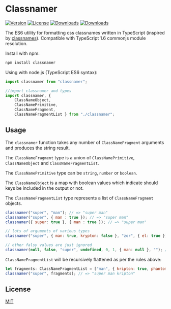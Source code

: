Classnamer
===========

[![Version](http://img.shields.io/npm/v/classnamer.svg)](https://www.npmjs.org/package/classnamer)
[![License](http://img.shields.io/:license-mit-blue.svg)](http://badges.mit-license.org)
[![Downloads](http://img.shields.io/npm/dm/classnamer.svg)](https://npmjs.org/package/classnamer)
[![Downloads](http://img.shields.io/npm/dt/classnamer.svg)](https://npmjs.org/package/classnamer)

The ES6 utility for formatting css classnames written in TypeScript (inspired by [classnames](https://github.com/JedWatson/classnames)).
Compatible with TypeScript 1.6 commonjs module resolution.

Install with npm:

```sh
npm install classnamer
```

Using with node.js (TypeScript ES6 syntax):

```js
import classnamer from "classnamer";

//import classnamer and types
import classnamer, {
    ClassNameObject,
    ClassNamePrimitive,
    ClassNameFragment,
    ClassNameFragmentList } from "./classnamer";
```

## Usage
The `classnamer` function takes any number of `ClassNameFragment` arguments and produces the string result.

The `ClassNameFragment` type is a union of `ClassNamePrimitive`, `ClassNameObject` and `ClassNameFragmentList`.

The `ClassNamePrimitive` type can be `string`, `number` or `boolean`.

The `ClassNameObject` is a map with boolean values which indicate should keys be included in the output or not.

The `ClassNameFragmentList` type represents a list of `ClassNameFragment` objects.

```js
classnamer("super", "man"); // => "super man"
classnamer("super", { man : true }); // => "super man"
classnamer({ super: true }, { man : true }); // => "super man"

// lots of arguments of various types
classnamer("super", { man: true, krypton: false }, "zor", { el: true }); // => "super man zor el"

// other falsy values are just ignored
classnamer(null, false, "super", undefined, 0, 1, { man: null }, ""); // => "super 1"
```

`ClassNameFragmentList` will be recursively flattened as per the rules above:

```js
let fragments: ClassNameFragmentList = ["man", { kripton: true, phantom: false }];
classnamer("super", fragments); // => "super man kripton"
```

## License

[MIT](LICENSE)
